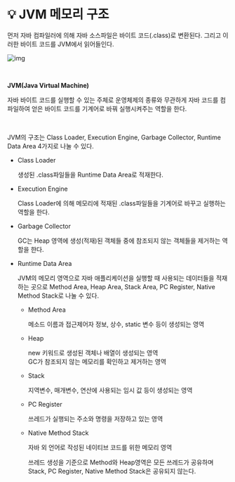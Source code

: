 # 💡 **JVM 메모리 구조**

먼저 자바 컴파일러에 의해 자바 소스파일은 바이트 코드(.class)로 변환된다. 그리고 이러한 바이트 코드를 JVM에서 읽어들인다.


![img](https://media.vlpt.us/images/litien/post/a65da4a8-5dc4-422b-b91e-cafeafe464d3/image.png)

<br>

**JVM(Java Virtual Machine)**

자바 바이트 코드를 실행할 수 있는 주체로 운영체제의 종류와 무관하게 자바 코드를 컴파일하여 얻은 바이트 코드를 기계어로 바꿔 실행시켜주는 역할을 한다.

<br>

 JVM의 구조는 Class Loader, Execution Engine, Garbage Collector, Runtime Data Area 4가지로 나눌 수 있다.

- Class Loader

  생성된 .class파일들을 Runtime Data Area로 적재한다.

- Execution Engine

  Class Loader에 의해 메모리에 적재된 .class파일들을 기계어로 바꾸고 실행하는 역할을 한다.

- Garbage Collector

  GC는 Heap 영역에 생성(적재)된 객체들 중에 참조되지 않는 객체들을 제거하는 역할을 한다.

- Runtime Data Area

  JVM의 메모리 영역으로 자바 애플리케이션을 실행할 때 사용되는 데이터들을 적재하는 곳으로 Method Area, Heap Area, Stack Area, PC Register, Native Method Stack로 나눌 수 있다.

  - Method Area 

    메소드 이름과 접근제어자 정보, 상수, static 변수 등이 생성되는 영역

  - Heap 

    new 키워드로 생성된 객체나 배열이 생성되는 영역 <br>
    GC가 참조되지 않는 메모리를 확인하고 제거하는 영역

  - Stack

    지역변수, 매개변수, 연산에 사용되는 임시 값 등이 생성되는 영역

  - PC Register

    쓰레드가 실행되는 주소와 명령을 저장하고 있는 영역

  - Native Method Stack

    자바 외 언어로 작성된 네이티브 코드를 위한 메모리 영역


    쓰레드 생성을 기준으로 Method와 Heap영역은 모든 쓰레드가 공유하며 Stack, PC Register, Native Method Stack은 공유되지 않는다.








